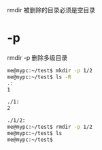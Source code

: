 rmdir 被删除的目录必须是空目录


# -p
rmdir -p 删除多级目录
```bash
me@mypc:~/test$ mkdir -p 1/2
me@mypc:~/test$ ls -R
.:
1

./1:
2

./1/2:
me@mypc:~/test$ rmdir -p 1/2
me@mypc:~/test$ ls
me@mypc:~/test$ 
```
